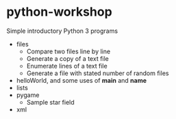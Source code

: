 # python-workshop

Simple introductory Python 3 programs

* files
    - Compare two files line by line
    - Generate a copy of a text file
    - Enumerate lines of a text file
    - Generate a file with stated number of random files
* helloWorld, and some uses of __main__ and __name__
* lists
* pygame
    - Sample star field
* xml
